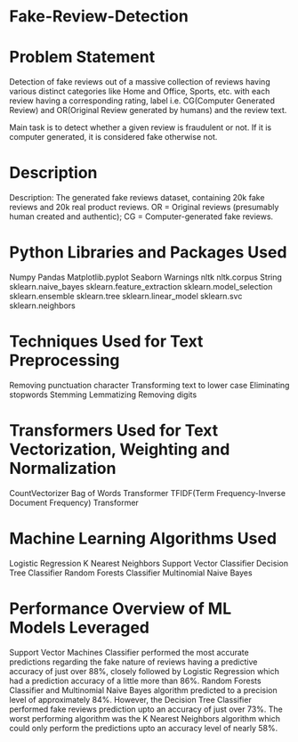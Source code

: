 # Fake-Review-Detection

# Problem Statement
Detection of fake reviews out of a massive collection of reviews having various distinct categories like Home and Office, Sports, etc. with each review having a corresponding rating, label i.e. CG(Computer Generated Review) and OR(Original Review generated by humans) and the review text.

Main task is to detect whether a given review is fraudulent or not. If it is computer generated, it is considered fake otherwise not.

# Description
Description: The generated fake reviews dataset, containing 20k fake reviews and 20k real product reviews. OR = Original reviews (presumably human created and authentic); CG = Computer-generated fake reviews.

# Python Libraries and Packages Used
Numpy
Pandas
Matplotlib.pyplot
Seaborn
Warnings
nltk
nltk.corpus
String
sklearn.naive_bayes
sklearn.feature_extraction
sklearn.model_selection
sklearn.ensemble
sklearn.tree
sklearn.linear_model
sklearn.svc
sklearn.neighbors
# Techniques Used for Text Preprocessing
Removing punctuation character
Transforming text to lower case
Eliminating stopwords
Stemming
Lemmatizing
Removing digits
# Transformers Used for Text Vectorization, Weighting and Normalization
CountVectorizer Bag of Words Transformer
TFIDF(Term Frequency-Inverse Document Frequency) Transformer
# Machine Learning Algorithms Used
Logistic Regression
K Nearest Neighbors
Support Vector Classifier
Decision Tree Classifier
Random Forests Classifier
Multinomial Naive Bayes
# Performance Overview of ML Models Leveraged
Support Vector Machines Classifier performed the most accurate predictions regarding the fake nature of reviews having a predictive accuracy of just over 88%, closely followed by Logistic Regression which had a prediction accuracy of a little more than 86%. Random Forests Classifier and Multinomial Naive Bayes algorithm predicted to a precision level of approximately 84%. However, the Decision Tree Classifier performed fake reviews prediction upto an accuracy of just over 73%. The worst performing algorithm was the K Nearest Neighbors algorithm which could only perform the predictions upto an accuracy level of nearly 58%.
